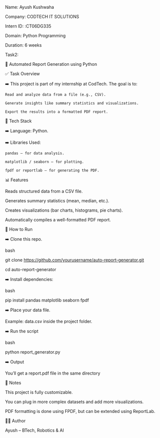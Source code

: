 Name: Ayush Kushwaha

Company: CODTECH IT SOLUTIONS

Intern ID: :CT06DG335

Domain: Python Programming

Duration: 6 weeks


Task2:

📄 Automated Report Generation using Python



✅ Task Overview

➡️ This project is part of my internship at CodTech. The goal is to:

    Read and analyze data from a file (e.g., CSV).
    
    Generate insights like summary statistics and visualizations.
    
    Export the results into a formatted PDF report.



🧰 Tech Stack


➡️ Language: Python.

➡️ Libraries Used:

    pandas – for data analysis.
    
    matplotlib / seaborn – for plotting.
    
    fpdf or reportlab – for generating the PDF.


📊 Features

 Reads structured data from a CSV file.
 
 Generates summary statistics (mean, median, etc.).
 
 Creates visualizations (bar charts, histograms, pie charts).
 
 Automatically compiles a well-formatted PDF report.




🚀 How to Run

➡️ Clone this repo.

 bash
 
   git clone https://github.com/yourusername/auto-report-generator.git

   cd auto-report-generator
   
➡️ Install dependencies:

 bash
 
 pip install pandas matplotlib seaborn fpdf
 
➡️ Place your data file.

 Example: data.csv inside the project folder.
 
➡️ Run the script

 bash
 
  python report_generator.py
  
➡️ Output

 You’ll get a report.pdf file in the same directory



📌 Notes

This project is fully customizable.

You can plug in more complex datasets and add more visualizations.

PDF formatting is done using FPDF, but can be extended using ReportLab.


🙋‍♂️ Author

Ayush – BTech, Robotics & AI



















